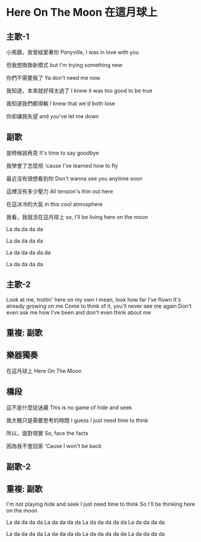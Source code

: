 # Here On The Moon 在這月球上

## 主歌-1

小馬鎮，我曾經愛著你
Ponyville, I was in love with you

但我想換換新模式
but I'm trying something new

你們不需要我了
Ya don't need me now

我知道，本來就好得太過了
I knew it was too good to be true

我知道我們都得輸
I knew that we'd both lose

你卻讓我失望
and you've let me down

## 副歌

是時候說再見
It's time to say goodbye

我學會了怎麼飛
'cause I've learned how to fly

最近沒有很想看到你
Don't wanna see you anytime soon

這裡沒有多少壓力
All tension's thin out here

在這冰冷的大氣
in this cool atmosphere

我看，我就活在這月球上
so, I'll be living here on the moon

La da da da da

La da da da da

La da da da da da

La da da da da

## 主歌-2

Look at me, trottin' here on my own
I mean, look how far I've flown
It's already growing on me
Come to think of it, you'll never see me again
Don't even ask me how I've been
and don't even think about me

## 重複: 副歌

## 樂器獨奏

在這月球上
Here On The Moon

## 橋段

這不是什麼捉迷藏
This is no game of hide and seek

我大概只是需要思考的時間
I guess I just need time to think

所以，面對現實
So, face the facts


因為我不會回家
'Cause I won't be back

## 副歌-2

## 重複: 副歌

I'm not playing hide and seek
I just need time to think
So I'll be thinking here on the moon

La da da da da
La da da da da
La da da da da da
La da da da da

La da da da da
La da da da da
La da da da da da
La da da da da
